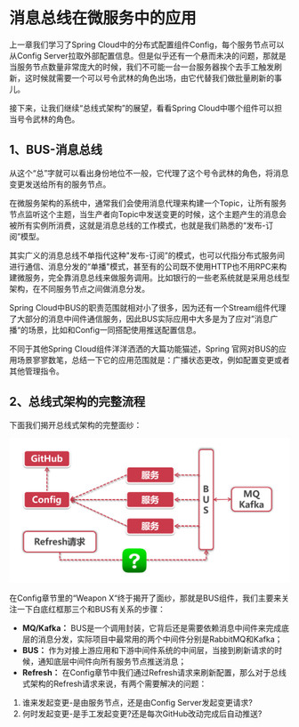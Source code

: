 # 消息总线在微服务中的应用

上一章我们学习了Spring Cloud中的分布式配置组件Config，每个服务节点可以从Config Server拉取外部配置信息。但是似乎还有一个悬而未决的问题，那就是当服务节点数量非常庞大的时候，我们不可能一台一台服务器挨个去手工触发刷新，这时候就需要一个可以号令武林的角色出场，由它代替我们做批量刷新的事儿。

接下来，让我们继续“总线式架构”的展望，看看Spring Cloud中哪个组件可以担当号令武林的角色。

## 1、BUS-消息总线

从这个“总”字就可以看出身份地位不一般，它代理了这个号令武林的角色，将消息变更发送给所有的服务节点。

在微服务架构的系统中，通常我们会使用消息代理来构建一个Topic，让所有服务节点监听这个主题，当生产者向Topic中发送变更的时候，这个主题产生的消息会被所有实例所消费，这就是消息总线的工作模式，也就是我们熟悉的“发布-订阅”模型。

其实广义的消息总线不单指代这种"发布-订阅”的模式，也可以代指分布式服务间进行通信、消息分发的“单播"模式，甚至有的公司既不使用HTTP也不用RPC来构建微服务，完全靠消息总线来做服务调用。比如银行的一些老系统就是采用总线型架构，在不同服务节点之间做消息分发。

Spring Cloud中BUS的职责范围就相对小了很多，因为还有一个Stream组件代理了大部分的消息中间件通信服务，因此BUS实际应用中大多是为了应对”消息广播“的场景，比如和Config一同搭配使用推送配置信息。

不同于其他Spring CIoud组件洋洋洒洒的大篇功能猫述，Spring 官网对BUS的应用场景寥寥数笔，总结一下它的应用范围就是：广播状态更改，例如配置变更或者其他管理指令。

## 2、总线式架构的完整流程

下面我们揭开总线式架构的完整面纱：

![输入图片说明](../img/01.png)

在Config章节里的“Weapon X“终于揭开了面纱，那就是BUS组件，我们主要来关注一下白底红框那三个和BUS有关系的步骤：

- **MQ/Kafka：** BUS是一个调用封装，它背后还是需要依赖消息中间件来完成底层的消息分发，实际项目中最常用的两个中间件分别是RabbitMQ和Kafka；
- **BUS：** 作为对接上游应用和下游中间件系统的中间层，当接到刷新请求的时候，通知底层中间件向所有服务节点推送消息；
- **Refresh：** 在Config章节中我们通过Refresh请求来刷新配置，那么对于总线式架构的Refresh请求来说，有两个需要解决的问题：

1. 谁来发起变更-是由服务节点，还是由Config Server发起变更请求?
2. 何时发起变更-是手工发起变更?还是每次GitHub改动完成后自动推送?